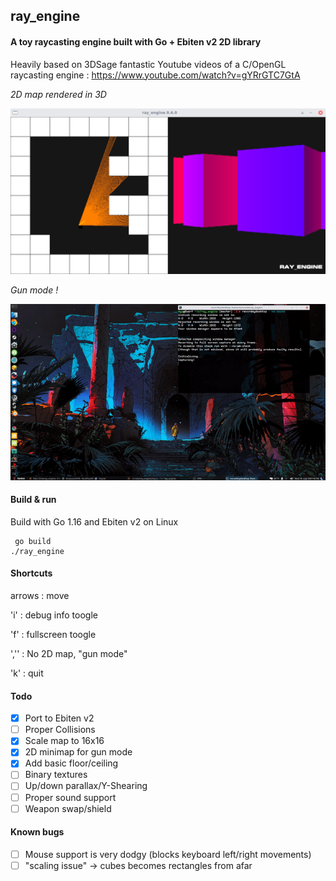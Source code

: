 ## ray_engine

#### A toy raycasting engine built with Go + Ebiten v2 2D library

Heavily based on 3DSage fantastic Youtube videos of a C/OpenGL raycasting engine : https://www.youtube.com/watch?v=gYRrGTC7GtA

_2D map rendered in 3D_

![img](screenie.png)

_Gun mode !_

![img](engine.gif) 

#### Build & run

Build with Go 1.16 and Ebiten v2 on Linux

     go build
    ./ray_engine

#### Shortcuts

arrows : move

'i' : debug info toogle

'f' : fullscreen toogle

','' : No 2D map, "gun mode"

'k' : quit

#### Todo

- [X] Port to Ebiten v2
- [ ] Proper Collisions
- [X] Scale map to 16x16
- [X] 2D minimap for gun mode
- [X] Add basic floor/ceiling
- [ ] Binary textures
- [ ] Up/down parallax/Y-Shearing
- [ ] Proper sound support
- [ ] Weapon swap/shield

#### Known bugs

- [ ] Mouse support is very dodgy (blocks keyboard left/right movements)
- [ ] "scaling issue" -> cubes becomes rectangles from afar
